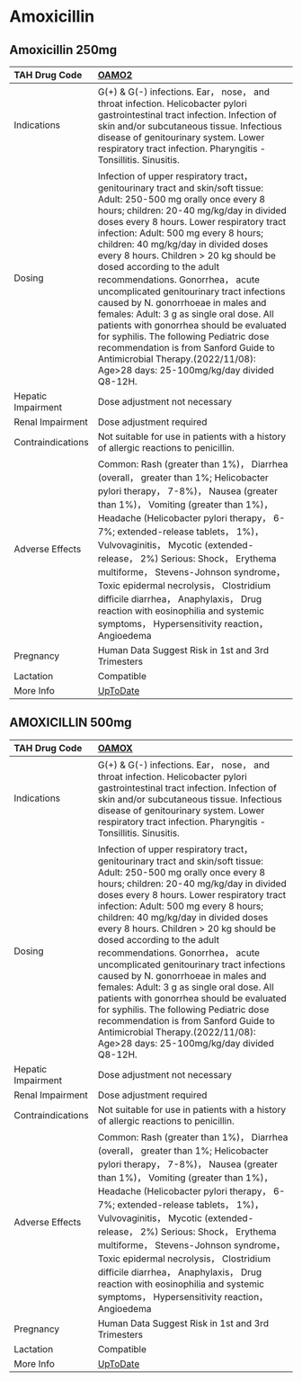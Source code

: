# Amoxicillin

## Amoxicillin 250mg

| TAH Drug Code      | [OAMO2](https://www.tahsda.org.tw/drugs/hissearch.php?drug_code=OAMO2)                                                                                                                                                                                                                                                                                                                                                                                                                                                                                                                                                                                                                                                                                    |
|:-------------------|:----------------------------------------------------------------------------------------------------------------------------------------------------------------------------------------------------------------------------------------------------------------------------------------------------------------------------------------------------------------------------------------------------------------------------------------------------------------------------------------------------------------------------------------------------------------------------------------------------------------------------------------------------------------------------------------------------------------------------------------------------------|
| Indications        | G(+) & G(-) infections. Ear， nose， and throat infection. Helicobacter pylori gastrointestinal tract infection. Infection of skin and/or subcutaneous tissue. Infectious disease of genitourinary system. Lower respiratory tract infection. Pharyngitis - Tonsillitis. Sinusitis.                                                                                                                                                                                                                                                                                                                                                                                                                                                                       |
| Dosing             | Infection of upper respiratory tract， genitourinary tract and skin/soft tissue: Adult: 250-500 mg orally once every 8 hours; children: 20-40 mg/kg/day in divided doses every 8 hours. Lower respiratory tract infection: Adult: 500 mg every 8 hours; children: 40 mg/kg/day in divided doses every 8 hours. Children > 20 kg should be dosed according to the adult recommendations. Gonorrhea， acute uncomplicated genitourinary tract infections caused by N. gonorrhoeae in males and females: Adult: 3 g as single oral dose. All patients with gonorrhea should be evaluated for syphilis. The following Pediatric dose recommendation is from Sanford Guide to Antimicrobial Therapy.(2022/11/08): Age>28 days: 25-100mg/kg/day divided Q8-12H. |
| Hepatic Impairment | Dose adjustment not necessary                                                                                                                                                                                                                                                                                                                                                                                                                                                                                                                                                                                                                                                                                                                             |
| Renal Impairment   | Dose adjustment required                                                                                                                                                                                                                                                                                                                                                                                                                                                                                                                                                                                                                                                                                                                                  |
| Contraindications  | Not suitable for use in patients with a history of allergic reactions to penicillin.                                                                                                                                                                                                                                                                                                                                                                                                                                                                                                                                                                                                                                                                      |
| Adverse Effects    | Common: Rash (greater than 1%)， Diarrhea (overall， greater than 1%; Helicobacter pylori therapy， 7-8%)， Nausea (greater than 1%)， Vomiting (greater than 1%)， Headache (Helicobacter pylori therapy， 6-7%; extended-release tablets， 1%)， Vulvovaginitis， Mycotic (extended-release， 2%) Serious: Shock， Erythema multiforme， Stevens-Johnson syndrome， Toxic epidermal necrolysis， Clostridium difficile diarrhea， Anaphylaxis， Drug reaction with eosinophilia and systemic symptoms， Hypersensitivity reaction， Angioedema                                                                                                                                                                                                          |
| Pregnancy          | Human Data Suggest Risk in 1st and 3rd Trimesters                                                                                                                                                                                                                                                                                                                                                                                                                                                                                                                                                                                                                                                                                                         |
| Lactation          | Compatible                                                                                                                                                                                                                                                                                                                                                                                                                                                                                                                                                                                                                                                                                                                                                |
| More Info          | [UpToDate](https://www.uptodate.com/contents/amoxicillin-drug-information)                                                                                                                                                                                                                                                                                                                                                                                                                                                                                                                                                                                                                                                                                |

## AMOXICILLIN 500mg

| TAH Drug Code      | [OAMOX](https://www.tahsda.org.tw/drugs/hissearch.php?drug_code=OAMOX)                                                                                                                                                                                                                                                                                                                                                                                                                                                                                                                                                                                                                                                                                    |
|:-------------------|:----------------------------------------------------------------------------------------------------------------------------------------------------------------------------------------------------------------------------------------------------------------------------------------------------------------------------------------------------------------------------------------------------------------------------------------------------------------------------------------------------------------------------------------------------------------------------------------------------------------------------------------------------------------------------------------------------------------------------------------------------------|
| Indications        | G(+) & G(-) infections. Ear， nose， and throat infection. Helicobacter pylori gastrointestinal tract infection. Infection of skin and/or subcutaneous tissue. Infectious disease of genitourinary system. Lower respiratory tract infection. Pharyngitis - Tonsillitis. Sinusitis.                                                                                                                                                                                                                                                                                                                                                                                                                                                                       |
| Dosing             | Infection of upper respiratory tract， genitourinary tract and skin/soft tissue: Adult: 250-500 mg orally once every 8 hours; children: 20-40 mg/kg/day in divided doses every 8 hours. Lower respiratory tract infection: Adult: 500 mg every 8 hours; children: 40 mg/kg/day in divided doses every 8 hours. Children > 20 kg should be dosed according to the adult recommendations. Gonorrhea， acute uncomplicated genitourinary tract infections caused by N. gonorrhoeae in males and females: Adult: 3 g as single oral dose. All patients with gonorrhea should be evaluated for syphilis. The following Pediatric dose recommendation is from Sanford Guide to Antimicrobial Therapy.(2022/11/08): Age>28 days: 25-100mg/kg/day divided Q8-12H. |
| Hepatic Impairment | Dose adjustment not necessary                                                                                                                                                                                                                                                                                                                                                                                                                                                                                                                                                                                                                                                                                                                             |
| Renal Impairment   | Dose adjustment required                                                                                                                                                                                                                                                                                                                                                                                                                                                                                                                                                                                                                                                                                                                                  |
| Contraindications  | Not suitable for use in patients with a history of allergic reactions to penicillin.                                                                                                                                                                                                                                                                                                                                                                                                                                                                                                                                                                                                                                                                      |
| Adverse Effects    | Common: Rash (greater than 1%)， Diarrhea (overall， greater than 1%; Helicobacter pylori therapy， 7-8%)， Nausea (greater than 1%)， Vomiting (greater than 1%)， Headache (Helicobacter pylori therapy， 6-7%; extended-release tablets， 1%)， Vulvovaginitis， Mycotic (extended-release， 2%) Serious: Shock， Erythema multiforme， Stevens-Johnson syndrome， Toxic epidermal necrolysis， Clostridium difficile diarrhea， Anaphylaxis， Drug reaction with eosinophilia and systemic symptoms， Hypersensitivity reaction， Angioedema                                                                                                                                                                                                          |
| Pregnancy          | Human Data Suggest Risk in 1st and 3rd Trimesters                                                                                                                                                                                                                                                                                                                                                                                                                                                                                                                                                                                                                                                                                                         |
| Lactation          | Compatible                                                                                                                                                                                                                                                                                                                                                                                                                                                                                                                                                                                                                                                                                                                                                |
| More Info          | [UpToDate](https://www.uptodate.com/contents/amoxicillin-drug-information)                                                                                                                                                                                                                                                                                                                                                                                                                                                                                                                                                                                                                                                                                |

